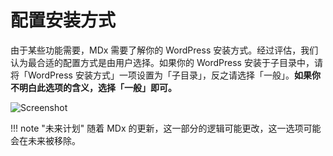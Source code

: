# 配置安装方式

由于某些功能需要，MDx 需要了解你的 WordPress 安装方式。经过评估，我们认为最合适的配置方式是由用户选择。如果你的 WordPress 安装于子目录中，请将「WordPress 安装方式」一项设置为「子目录」，反之请选择「一般」。**如果你不明白此选项的含义，选择「一般」即可。**

![Screenshot](../img/install-info.jpg)

!!! note "未来计划"
    随着 MDx 的更新，这一部分的逻辑可能更改，这一选项可能会在未来被移除。
